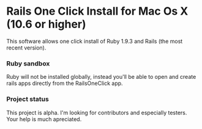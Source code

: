
# Rails One Click Install for Mac Os X (10.6 or higher)

This software allows one click install of Ruby 1.9.3 and Rails (the most
recent version).

### Ruby sandbox

Ruby will not be installed globally, instead you'll be able to open and
create rails apps directly from the RailsOneClick app.


### Project status

This project is alpha. I'm looking for contributors and especially
testers. Your help is much apreciated.
